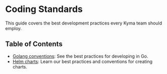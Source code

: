 # Coding Standards

This guide covers the best development practices every Kyma team should employ. 

## Table of Contents
- [Golang conventions](golang.md): See the best practices for developing in Go.
- [Helm charts](helm.md): Learn our best practices and conventions for creating charts.
